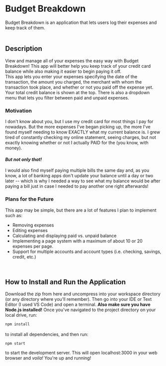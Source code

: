 # Budget Breakdown
Budget Breakdown is an application that lets users log their expenses and keep track of them.  
<br> 

## Description  
View and manage all of your expenses the easy way with Budget Breakdown! This app will better help you keep track of your credit card balance while also making it easier to begin paying it off.<br>
This app lets you enter your expenses specifying the date of the transaction, the amount you charged, the merchant with whom the transaction took place, and whether or not you paid off the expense yet. Your total credit balance is shown at the top. There is also a dropdown menu that lets you filter between paid and unpaid expenses.
<br>  

### Motivation
I don't know about you, but I use my credit card for most things I pay for nowadays. But the more expenses I've began picking up, the more I've found myself needing to know EXACTLY what my current balance is. I grew tired of constantly checking my online statement, seeing charges, but not exactly knowing whether or not I actually PAID for the (you know, with money).  

#### *But not only that!*  
  
I would also find myself paying multiple bills the same day and, as you know, a lot of banking apps don't update your balance until a day or two later -- which is why I needed a way to see what my balance would be after paying a bill just in case I needed to pay another one right afterwards!  

### Plans for the Future
This app may be simple, but there are a lot of features I plan to implement such as:
- Removing expenses
- Editing expenses
- Calculating and displaying paid vs. unpaid balance
- Implementing a page system with a maximum of about 10 or 20 expenses per page.
- Support for multiple accounts and account types (i.e. checking, savings, credit, etc.)

<br>

## How to Install and Run the Application

Download the zip from here and uncompress into your workspace directory (or any directory where you'll remember). Then go into your IDE or Text Editor (I used VS Code) and open a terminal. **Also make sure you have Node.js installed!** Once you've navigated to the project directory on your local drive, run: 
<br>

`npm install`  
<br>
to install all dependencies, and then run:  


`npm start`
<br>

to start the development server. This will open localhost:3000 in your web browser and *voila!* You're up and running!


